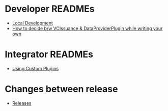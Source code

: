# Developer READMEs

- [Local Development](./Local-Development.md)
- [How to decide b/w VCIssuance & DataProviderPlugin while writing your own](./VCIssuance-vs-DataProvider.md)

# Integrator READMEs
- [Using Custom Plugins](./MosipId-Plugin-Compatibility)
# Changes between release
- [Releases](./RELEASES.md)